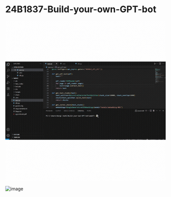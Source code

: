# 24B1837-Build-your-own-GPT-bot

![](https://github.com/gargs13/24B1837-Build-your-own-GPT-bot/blob/main/Untitled%20design.gif)

<img width="295" height="380" alt="image" src="https://github.com/user-attachments/assets/19054e7b-6982-4ce1-a98b-ce29c7f2fdf1" />

